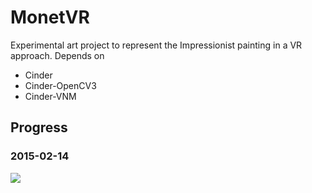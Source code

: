 MonetVR
==============

Experimental art project to represent the Impressionist painting in a VR approach.
Depends on
* Cinder
* Cinder-OpenCV3
* Cinder-VNM

Progress
---------------

### 2015-02-14
![](https://github.com/vnm-interactive/MonetVR/doc/2016-02-14.jpg)

